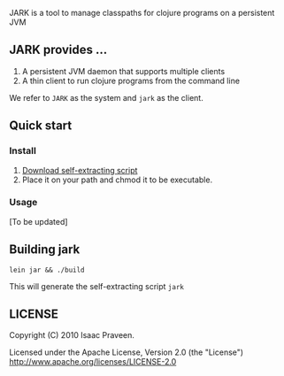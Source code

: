 
JARK is a tool to manage classpaths for clojure programs on a persistent JVM

## JARK provides ...
 
1. A persistent JVM daemon that supports multiple clients
2. A thin client to run clojure programs from the command line

We refer to `JARK` as the system and `jark` as the client.

## Quick start

### Install

1. [Download self-extracting script](http://github.com/downloads/icylisper/jark/jark)
2. Place it on your path and chmod it to be executable.


### Usage

[To be updated]


## Building jark
    
    lein jar && ./build
    
This will generate the self-extracting script `jark`

## LICENSE

Copyright (C) 2010 Isaac Praveen.

Licensed under the Apache License, Version 2.0 (the "License")
http://www.apache.org/licenses/LICENSE-2.0
